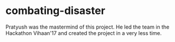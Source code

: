 # combating-disaster
Pratyush was the mastermind of this project. He led the team in the Hackathon Vihaan'17 and created the project in a very less time.
